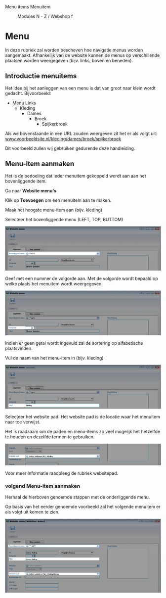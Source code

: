 <properties>
	<page>
		<title>Menu items</title>
		<description>Menu items</description>
		<context>Menuitem</context>
	</page>
	<menu>
		<position>Modules N - Z / Webshop</position>
		<title>Menu items</title>
		<sort>f</sort>
	</menu>
</properties>

# Menu #

In deze rubriek zal worden bescheven hoe navigatie menus worden aangemaakt. Afhankelijk van de website kunnen de menus op verschillende plaatsen worden weergegeven (bijv. links, boven en beneden).

## Introductie menuitems ##

Het idee bij het aanleggen van een menu is dat van groot naar klein wordt gedacht. Bijvoorbeeld: 
- Menu Links
	- Kleding
		- Dames
			- Broek
				- Spijkerbroek

Als we bovenstaande in een URL zouden weergeven zit het er als volgt uit:
www.voorbeeldsite.nl/kleding/dames/broek/spijkerbroek

Dit voorbeeld zullen wij gebruiken gedurende deze handleiding.

## Menu-item aanmaken ##

<div class="tip">
Het is de bedoeling dat ieder menuitem gekoppeld wordt aan aan het bovenliggende item.
</div>

Ga naar **Website menu's**

Klik op **Toevoegen** om een menuitem aan te maken.

Maak het hoogste menu-item aan (bijv. kleding)

Selecteer het bovenliggende menu (LEFT, TOP, BUTTOM)

![Bovenliggend menu selecteren](images/bovenliggend_menu.jpg)

Geef met een nummer de volgorde aan. Met de volgorde wordt bepaald op welke plaats het menuitem wordt weergegeven.

![Volgorde menu bepalen](images/volgorde.jpg)

<div class="tip">
Indien er geen getal wordt ingevuld zal de sortering op alfabetische plaatsvinden.
</div>

Vul de naam van het menu-item in (bijv. kleding)

![Menutitel aanmaken](images/menutitel_invullen.jpg)

Selecteer het website pad. Het website pad is de locatie waar het menuitem naar toe verwijst.

<div class="tip">
Het is raadzaam om de paden en menu-items zo veel mogelijk het hetzelfde te houden en dezelfde termen te gebruiken.
</div>

![Websitepath vastleggen](images/websitepath_vastleggen_bij_menuitems.jpg)

<div class="tip">
Voor meer informatie raadpleeg de rubriek websitepad.
</div>


### volgend Menu-item aanmaken ###

Herhaal de hierboven genoemde stappen met de onderliggende menu.

Op basis van het eerder genoemde voorbeeld zal het volgende menuitem er als volgt uit komen te zien.

![Volgende menu-item aanmaken](images/nieuw_submenu.jpg)